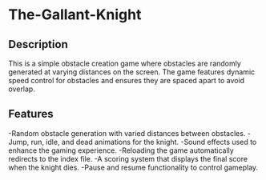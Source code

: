 # The-Gallant-Knight

## Description
This is a simple obstacle creation game where obstacles are randomly generated at varying distances on the screen. The game features dynamic speed control for obstacles and ensures they are spaced apart to avoid overlap.

## Features
-Random obstacle generation with varied distances between obstacles.
-Jump, run, idle, and dead animations for the knight.
-Sound effects used to enhance the gaming experience.
-Reloading the game automatically redirects to the index file.
-A scoring system that displays the final score when the knight dies.
-Pause and resume functionality to control gameplay.
